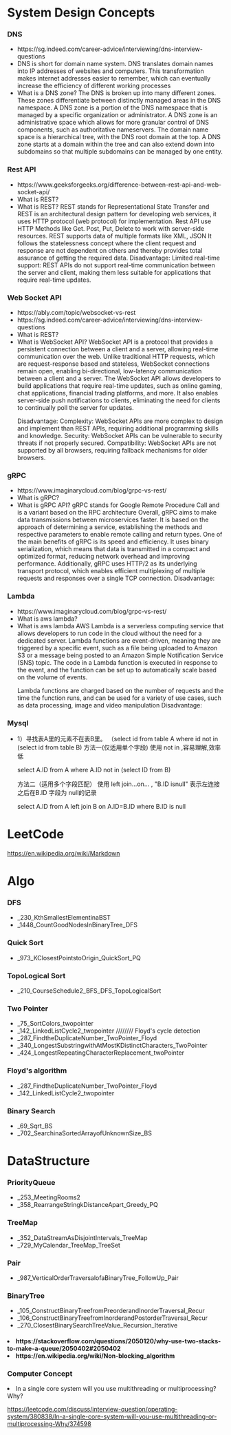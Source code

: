 <h1>System Design Concepts</h1>

<h3>DNS</h3>
<ul>
<li>https://sg.indeed.com/career-advice/interviewing/dns-interview-questions</li>
<li>DNS is short for domain name system. DNS translates domain names into IP addresses of websites and computers. This transformation makes internet addresses easier to remember, which can eventually increase the efficiency of different working processes</li>
<li>
What is a DNS zone?
The DNS is broken up into many different zones. These zones differentiate between distinctly managed areas in the DNS namespace. A DNS zone is a portion of the DNS namespace that is managed by a specific organization or administrator. A DNS zone is an administrative space which allows for more granular control of DNS components, such as authoritative nameservers. The domain name space is a hierarchical tree, with the DNS root domain at the top. A DNS zone starts at a domain within the tree and can also extend down into subdomains so that multiple subdomains can be managed by one entity.
</li>
</ul>


<h3>Rest API</h3>
<ul>
<li>https://www.geeksforgeeks.org/difference-between-rest-api-and-web-socket-api/</li>
<li>What is REST?  </li>
<li>
What is REST?
REST stands for Representational State Transfer and REST is an architectural design pattern for developing web services, it uses HTTP protocol (web protocol) for implementation. Rest API use HTTP Methods like Get. Post, Put, Delete to work with server-side resources.
REST supports data of multiple formats like XML, JSON
It follows the statelessness concept where the client request and response are not dependent on others and thereby provides total assurance of getting the required data.
Disadvantage:
Limited real-time support: REST APIs do not support real-time communication between the server and client, making them less suitable for applications that require real-time updates.

</li>
</ul>

<h3>Web Socket API</h3>
<ul>
<li>https://ably.com/topic/websocket-vs-rest</li>
<li>https://sg.indeed.com/career-advice/interviewing/dns-interview-questions</li>
<li>What is REST?  </li>
<li>
What is WebSocket API?
WebSocket API is a protocol that provides a persistent connection between a client and a server, allowing real-time communication over the web. Unlike traditional HTTP requests, which are request-response based and stateless, WebSocket connections remain open, enabling bi-directional, low-latency communication between a client and a server.
The WebSocket API allows developers to build applications that require real-time updates, such as online gaming, chat applications, financial trading platforms, and more. It also enables server-side push notifications to clients, eliminating the need for clients to continually poll the server for updates.

Disadvantage:
Complexity: WebSocket APIs are more complex to design and implement than REST APIs, requiring additional programming skills and knowledge.
Security: WebSocket APIs can be vulnerable to security threats if not properly secured.
Compatibility: WebSocket APIs are not supported by all browsers, requiring fallback mechanisms for older browsers.

</li>
</ul>

<h3>gRPC</h3>
<ul>
<li>https://www.imaginarycloud.com/blog/grpc-vs-rest/</li>
<li>What is gRPC?  </li>
<li>
What is gRPC API?
gRPC stands for Google Remote Procedure Call and is a variant based on the RPC architecture
Overall, gRPC aims to make data transmissions between microservices faster. It is based on the approach of determining a service, establishing the methods and respective parameters to enable remote calling and return types.
One of the main benefits of gRPC is its speed and efficiency. It uses binary serialization, which means that data is transmitted in a compact and optimized format, reducing network overhead and improving performance. Additionally, gRPC uses HTTP/2 as its underlying transport protocol, which enables efficient multiplexing of multiple requests and responses over a single TCP connection.
Disadvantage:


</li>
</ul>


<h3>Lambda</h3>
<ul>
<li>https://www.imaginarycloud.com/blog/grpc-vs-rest/</li>
<li>What is aws lambda?  </li>
<li>
What is aws lambda
AWS Lambda is a serverless computing service that allows developers to run code in the cloud without the need for a dedicated server. 
  Lambda functions are event-driven, meaning they are triggered by a specific event, such as a file being uploaded to Amazon S3 or a message being posted to an Amazon Simple Notification Service (SNS) topic. The code in a Lambda function is executed in response to the event, and the function can be set up to automatically scale based on the volume of events.

Lambda functions are charged based on the number of requests and the time the function runs, and can be used for a variety of use cases, such as data processing, image and video manipulation
Disadvantage:


</li>
</ul>


<h3>Mysql</h3>
<ul>

<li>1）寻找表A里的元素不在表B里。 （select id from table A where id not in (select id from table B)
方法一(仅适用单个字段)
使用 not in ,容易理解,效率低

select A.ID from A where A.ID not in (select ID from B)

方法二（适用多个字段匹配）
使用 left join...on... , "B.ID isnull" 表示左连接之后在B.ID 字段为 null的记录

select A.ID from A left join B on A.ID=B.ID where B.ID is null 
</li>
</ul>

# LeetCode
https://en.wikipedia.org/wiki/Markdown
<h1>Algo</h1>
<h3>DFS</h3>

<ul>
<li>_230_KthSmallestElementinaBST</li>
<li>_1448_CountGoodNodesInBinaryTree_DFS</li>
</ul>

<h3>Quick Sort</h3>
<ul>
<li>_973_KClosestPointstoOrigin_QuickSort_PQ</li>
</ul>

<h3>TopoLogical Sort</h3>
<ul>
<li>_210_CourseSchedule2_BFS_DFS_TopoLogicalSort</li>
</ul>

<h3>Two Pointer</h3>
<ul>
<li>_75_SortColors_twopointer</li>
<li>_142_LinkedListCycle2_twopointer       ////////  Floyd's cycle detection</li>
<li>_287_FindtheDuplicateNumber_TwoPointer_Floyd</li>
<li>_340_LongestSubstringwithAtMostKDistinctCharacters_TwoPointer</li>
<li>_424_LongestRepeatingCharacterReplacement_twoPointer</li>
</ul>

<h3>Floyd's algorithm </h3>
<ul>
<li>_287_FindtheDuplicateNumber_TwoPointer_Floyd</li>
<li>_142_LinkedListCycle2_twopointer</li>
</ul>

<h3>Binary Search</h3>
<ul>
<li>_69_Sqrt_BS</li>
<li>_702_SearchinaSortedArrayofUnknownSize_BS</li>
</ul>

<h1>DataStructure</h1>

<h3>PriorityQueue</h3>
<ul>
<li>_253_MeetingRooms2</li>
<li>_358_RearrangeStringkDistanceApart_Greedy_PQ</li>
</ul>

<h3>TreeMap</h3>

<ul>
<li>_352_DataStreamAsDisjointIntervals_TreeMap</li>
<li>_729_MyCalendar_TreeMap_TreeSet</li>
</ul>

<h3>Pair</h3>
<ul>
<li>_987_VerticalOrderTraversalofaBinaryTree_FollowUp_Pair</li>
</ul>



<h3>BinaryTree</h3>

<ul>
<li>_105_ConstructBinaryTreefromPreorderandInorderTraversal_Recur</li>
<li>_106_ConstructBinaryTreefromInorderandPostorderTraversal_Recur</li>
<li>_270_ClosestBinarySearchTreeValue_Recursion_Iterative</li>
</ul>


<h4>
<li>https://stackoverflow.com/questions/2050120/why-use-two-stacks-to-make-a-queue/2050402#2050402</li>
<li>https://en.wikipedia.org/wiki/Non-blocking_algorithm</li>
</h4>


<h3>Computer Concept</h3>
<li>
In a single core system will you use multithreading or multiprocessing? Why?


https://leetcode.com/discuss/interview-question/operating-system/380838/In-a-single-core-system-will-you-use-multithreading-or-multiprocessing-Why/374598
</li>

